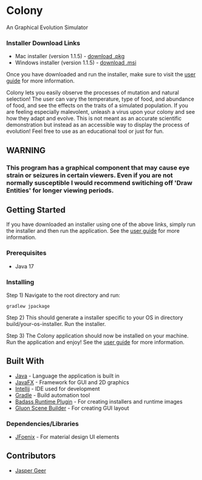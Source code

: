 # Colony
An Graphical Evolution Simulator
### Installer Download Links
 * Mac installer (version 1.1.5) - [download .pkg](https://drive.google.com/file/d/1orO6uK1L2k6rGvJMvNMd9crx1e8yGFaQ/view?usp=sharing)
 * Windows installer (version 1.1.5) - [download .msi](https://drive.google.com/file/d/1rIBqBADBgQJ5OCz4ciql4FQKJtiSAmKw/view?usp=sharing)

Once you have downloaded and run the installer, make sure to visit the [user guide](guide/GUIDE.md) for more information.

Colony lets you easily observe the processes of mutation and natural selection!
The user can vary the temperature, type of food, and abundance of food, and see the effects on the traits of a simulated population.
If you are feeling especially malevolent, unleash a virus upon your colony and see how they adapt and evolve.
This is not meant as an accurate scientific demonstration but instead as an accessible way to display the process of evolution!
Feel free to use as an educational tool or just for fun.

## WARNING
### This program has a graphical component that may cause eye strain or seizures in certain viewers. Even if you are not normally susceptible I would recommend switiching off 'Draw Entities' for longer viewing periods.

## Getting Started
If you have downloaded an installer using one of the above links, simply run the installer and then run the application.
See the [user guide](guide/GUIDE.md) for more information.
### Prerequisites
* Java 17
### Installing
Step 1) Navigate to the root directory and run:
```
gradlew jpackage
```

Step 2) This should generate a installer specific to your OS in directory build/your-os-installer.
Run the installer.

Step 3) The Colony application should now be installed on your machine. Run the application and enjoy!
See the [user guide](guide/GUIDE.md) for more information.

## Built With
* [Java](https://www.java.com/en/) - Language the application is built in
* [JavaFX](https://openjfx.io) - Framework for GUI and 2D graphics
* [Intellij](https://www.jetbrains.com/idea/) - IDE used for development
* [Gradle](https://gradle.org/features/) - Build automation tool
* [Badass Runtime Plugin](https://badass-runtime-plugin.beryx.org/releases/latest/) - For creating installers and runtime images
* [Gluon Scene Builder](https://gluonhq.com/products/scene-builder/) - For creating GUI layout
### Dependencies/Libraries
* [JFoenix](https://github.com/sshahine/JFoenix) - For material design UI elements

## Contributors
* [Jasper Geer](https://github.com/jaspergeer)
